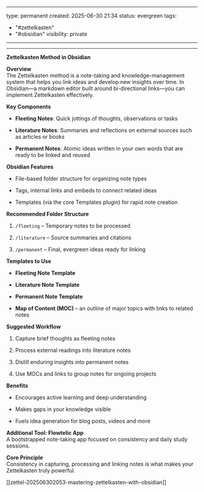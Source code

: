 

---
type: permanent
created: 2025-06-30 21:34
status: evergreen
tags:
  - "#zettelkasten"
  - "#obsidian"
visibility: private
---  

---
**Zettelkasten Method in Obsidian**

**Overview**  
The Zettelkasten method is a note-taking and knowledge-management system that helps you link ideas and develop new insights over time. In Obsidian—a markdown editor built around bi-directional links—you can implement Zettelkasten effectively.

**Key Components**

- **Fleeting Notes**: Quick jottings of thoughts, observations or tasks
    
- **Literature Notes**: Summaries and reflections on external sources such as articles or books
    
- **Permanent Notes**: Atomic ideas written in your own words that are ready to be linked and reused
    

**Obsidian Features**

- File-based folder structure for organizing note types
    
- Tags, internal links and embeds to connect related ideas
    
- Templates (via the core Templates plugin) for rapid note creation
    

**Recommended Folder Structure**

1. `/fleeting` – Temporary notes to be processed
    
2. `/literature` – Source summaries and citations
    
3. `/permanent` – Final, evergreen ideas ready for linking
    

**Templates to Use**

- **Fleeting Note Template**
    
- **Literature Note Template**
    
- **Permanent Note Template**
    
- **Map of Content (MOC)** – an outline of major topics with links to related notes
    

**Suggested Workflow**

1. Capture brief thoughts as fleeting notes
    
2. Process external readings into literature notes
    
3. Distill enduring insights into permanent notes
    
4. Use MOCs and links to group notes for ongoing projects
    

**Benefits**

- Encourages active learning and deep understanding
    
- Makes gaps in your knowledge visible
    
- Fuels idea generation for blog posts, videos and more
    

**Additional Tool: Flowtelic App**  
A bootstrapped note-taking app focused on consistency and daily study sessions.

**Core Principle**  
Consistency in capturing, processing and linking notes is what makes your Zettelkasten truly powerful.


[[zettel-202506302053-mastering-zettelkasten-with-obsidian]]